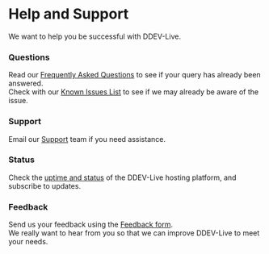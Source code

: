 # Help and Support
We want to help you be successful with DDEV-Live.
### Questions
Read our [Frequently Asked Questions](https://dash.ddev.com/docs/faq/) to see if your query has already been answered.  
Check with our [Known Issues List](https://dash.ddev.com/docs/known-issues/) to see if we may already be aware of the issue.  
### Support
Email our [Support](mailto:support@ddev.com) team if you need assistance.
### Status
Check the [uptime and status](https://status.ddev.com/) of the DDEV-Live hosting platform, and subscribe to updates.
### Feedback
Send us your feedback using the [Feedback form](https://dash.ddev.com/feedback/).  
We really want to hear from you so that we can improve DDEV-Live to meet your needs.
